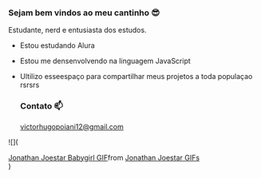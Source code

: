 ### Sejam bem vindos ao meu cantinho 😎

Estudante, nerd e entusiasta dos estudos.
- Estou estudando Alura
- Estou me densenvolvendo na linguagem JavaScript
- Ultilizo esseespaço para compartilhar meus projetos a toda populaçao rsrsrs

  ### Contato 📫
  victorhugopoiani12@gmail.com
  
![](<div class="tenor-gif-embed" data-postid="14480494684565776302" data-share-method="host" data-aspect-ratio="1" data-width="100%"><a href="https://tenor.com/view/jonathan-joestar-babygirl-blingee-picmix-jjba-gif-14480494684565776302">Jonathan Joestar Babygirl GIF</a>from <a href="https://tenor.com/search/jonathan+joestar-gifs">Jonathan Joestar GIFs</a></div> <script type="text/javascript" async src="https://tenor.com/embed.js"></script>)
